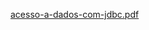 [acesso-a-dados-com-jdbc.pdf](https://github.com/yarisb/MySQL/files/8112250/acesso-a-dados-com-jdbc.pdf)
